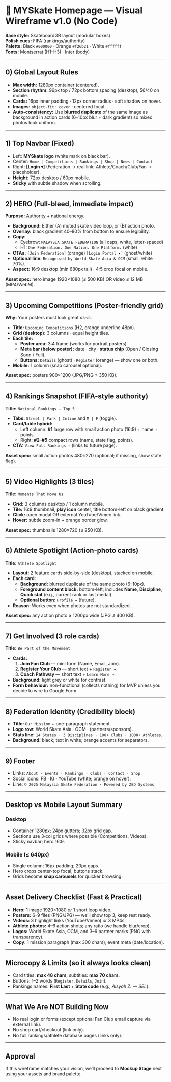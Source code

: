 
# 🧱 MYSkate Homepage — Visual Wireframe v1.0 (No Code)

**Base style:** SkateboardGB layout (modular boxes)  
**Polish cues:** FIFA (rankings/authority)  
**Palette:** Black `#000000` · Orange `#f26b21` · White `#ffffff`  
**Fonts:** Montserrat (H1–H3) · Inter (body)  

---

## 0) Global Layout Rules
- **Max width:** 1280px container (centered).  
- **Section rhythm:** 96px top / 72px bottom spacing (desktop), 56/40 on mobile.  
- **Cards:** 16px inner padding · 12px corner radius · soft shadow on hover.  
- **Images:** `object-fit: cover` · centered focal.  
- **Auto-consistency:** Use **blurred duplicate** of the same image as background in action cards (6–10px blur + dark gradient) so mixed photos look uniform.

---

## 1) Top Navbar (Fixed)
- Left: **MYSkate logo** (white mark on black bar).  
- Center: `Home | Competitions | Rankings | Shop | News | Contact`  
- Right: **[Login ▾]** (Federation → real link; Athlete/Coach/Club/Fan → placeholder).  
- **Height:** 72px desktop / 60px mobile.  
- **Sticky** with subtle shadow when scrolling.

---

## 2) HERO (Full-bleed, immediate impact)
**Purpose:** Authority + national energy.

- **Background:** Either (A) muted skate video loop, or (B) action photo.  
- **Overlay:** black gradient 40–80% from bottom to ensure legibility.  
- **Copy:**  
  - Eyebrow: `MALAYSIA SKATE FEDERATION` (all caps, white, letter-spaced)  
  - H1: `One Federation. One Nation. One Platform.` (white)  
- **CTAs:** `[Join Federation]` (orange)  `[Login Portal ▾]` (ghost/white)  
- **Optional line:** `Recognised by World Skate Asia & OCM` (small, white 70%).  
- **Aspect:** 16:9 desktop (min 680px tall) · 4:5 crop focal on mobile.

**Asset spec:** hero image 1920×1080 (≤ 500 KB) OR video ≤ 12 MB (MP4/WebM).

---

## 3) Upcoming Competitions (Poster-friendly grid)
**Why:** Your posters must look great *as-is*.

- **Title:** `Upcoming Competitions` (H2, orange underline 48px).  
- **Grid (desktop):** 3 columns · equal height tiles.  
- **Each tile:**  
  - **Poster area:** 3:4 frame (works for portrait posters).  
  - **Meta bar (below poster):** date · city · **status chip** (Open / Closing Soon / Full).  
  - **Buttons:** `Details` (ghost) · `Register` (orange) — show one or both.  
- **Mobile:** 1 column (snap carousel optional).

**Asset spec:** posters 900×1200 (JPG/PNG ≤ 350 KB).

---

## 4) Rankings Snapshot (FIFA-style authority)
**Title:** `National Rankings — Top 5`  
- **Tabs:** `Street | Park | Inline` and `M | F` (toggle).  
- **Card/table hybrid:**  
  - Left column: **#1** large row with small action photo (16:9) + name + points.  
  - Right: **#2–#5** compact rows (name, state flag, points).  
- **CTA:** `View Full Rankings →` (links to future page).

**Asset spec:** small action photos 480×270 (optional; if missing, show state flag).

---

## 5) Video Highlights (3 tiles)
**Title:** `Moments That Move Us`  
- **Grid:** 3 columns desktop / 1 column mobile.  
- **Tile:** 16:9 thumbnail, **play icon** center, title bottom-left on black gradient.  
- **Click:** open modal OR external YouTube/Vimeo link.  
- **Hover:** subtle zoom-in + orange border glow.

**Asset spec:** thumbnails 1280×720 (≤ 250 KB).

---

## 6) Athlete Spotlight (Action-photo cards)
**Title:** `Athlete Spotlight`  
- **Layout:** 2 feature cards side-by-side (desktop), stacked on mobile.  
- **Each card:**  
  - **Background:** blurred duplicate of the same photo (6–10px).  
  - **Foreground content block:** bottom-left; includes **Name**, **Discipline**, **Quick stat** (e.g., current rank or last medal).  
  - **Optional button:** `Profile →` (future).  
- **Reason:** Works even when photos are not standardized.

**Asset spec:** any action photo ≥ 1200px wide (JPG ≤ 400 KB).

---

## 7) Get Involved (3 role cards)
**Title:** `Be Part of the Movement`  
- **Cards:**  
  1) **Join Fan Club** — mini form (Name, Email, Join).  
  2) **Register Your Club** — short text + `Register →`.  
  3) **Coach Pathway** — short text + `Learn More →`.  
- **Background:** light grey or white for contrast.  
- **Form behaviour:** non-functional (collects nothing) for MVP unless you decide to wire to Google Form.

---

## 8) Federation Identity (Credibility block)
- **Title:** `Our Mission` + one-paragraph statement.  
- **Logo row:** World Skate Asia · OCM · (partners/sponsors).  
- **Stats line:** `14 States · 3 Disciplines · 100+ Clubs · 1000+ Athletes`.  
- **Background:** black; text in white; orange accents for separators.

---

## 9) Footer
- Links: `About · Events · Rankings · Clubs · Contact · Shop`  
- Social icons: FB · IG · YouTube (white; orange on hover).  
- Line: `© 2025 Malaysia Skate Federation · Powered by ZED Systems`

---

## Desktop vs Mobile Layout Summary

### Desktop
- Container 1280px; 24px gutters; 32px grid gap.  
- Sections use 3‑col grids where possible (Competitions, Videos).  
- Sticky navbar; hero 16:9.

### Mobile (≤ 640px)
- Single column; 16px padding; 20px gaps.  
- Hero crops center-top focal; buttons stack.  
- Grids become **snap carousels** for quicker browsing.

---

## Asset Delivery Checklist (Fast & Practical)
- **Hero:** 1 image 1920×1080 *or* 1 short loop video.  
- **Posters:** 6–9 files (PNG/JPG) — we’ll show top 3, keep rest ready.  
- **Videos:** 3 highlight links (YouTube/Vimeo) *or* 3 MP4s.  
- **Athlete photos:** 4–6 action shots; any ratio (we handle blur/crop).  
- **Logos:** World Skate Asia, OCM, and 3–6 partner marks (PNG with transparency).  
- **Copy:** 1 mission paragraph (max 300 chars), event meta (date/location).

---

## Microcopy & Limits (so it always looks clean)
- Card titles: **max 48 chars**; subtitles: **max 70 chars**.  
- Buttons: 1–2 words (`Register`, `Details`, `Join`).  
- Rankings names: **First Last** + **State code** (e.g., *Aisyah Z. — SEL*).

---

## What We Are NOT Building Now
- No real login or forms (except optional Fan Club email capture via external link).  
- No shop cart/checkout (link only).  
- No full rankings/athlete database pages (links only).

---

## Approval
If this wireframe matches your vision, we’ll proceed to **Mockup Stage** next using your assets and brand palette.
